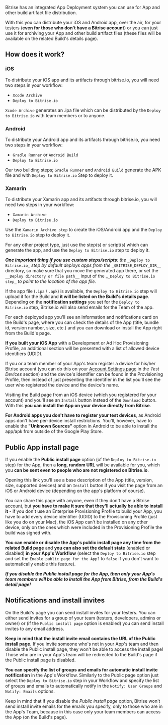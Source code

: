  
Bitrise has an integrated App Deployment system you can use for App and other build artifact file distribution.

With this you can distribute your iOS and Android app, over the air, for your testers (**even for those who don't have a Bitrise account**)
or you can just use it for archiving your App and other build artifact files (these files will
be available on the related Build's details page).

## How does it work?

### iOS

To distribute your iOS app and its artifacts through bitrise.io, you will need two steps in your workflow:

* `Xcode Archive`
* `Deploy to Bitrise.io`

`Xcode Archive` generates an .ipa file which can be distributed by the `Deploy to Bitrise.io` with team members or to anyone.

### Android

To distribute your Android app and its artifacts through bitrise.io, you need two steps in your workflow:

* `Gradle Runner` or `Android Build`
* `Deploy to Bitrise.io`

Our two building steps; `Gradle Runner` and `Android Build` generate the APK file and with `Deploy to Bitrise.io` Step to deploy it.

### Xamarin

To distribute your Xamarin app and its artifacts through bitrise.io, you will need two steps in your workflow:

* `Xamarin Archive`
* `Deploy to Bitrise.io`

Use the `Xamarin Archive step` to create the iOS/Android app and the `Deploy to Bitrise.io` step to deploy it.

For any other project type, just use the step(s) or script(s) which
can generate the app, and use the `Deploy to Bitrise.io` step to deploy it.

**_One important thing if you use custom steps/scripts_**_: the_ `_Deploy to Bitrise.io_`
_step by default deploys apps from the_ `_$BITRISE_DEPLOY_DIR_`_ directory, so make sure that you
move the generated app there, or set the `__Deploy directory or file path__` input
of the _`_Deploy to Bitrise.io step_` _to point to the location of the app file._

If the app file (`.ipa` / `.apk`) is available, the `Deploy to Bitrise.io` step will
upload it for the Build and **it will be listed on the Build's details page**.
Depending on the **notification settings** you set for the `Deploy to Bitrise.io` step,
Bitrise.io will also send emails for the Team of the app.

For each deployed app you'll see an information and notifications card on the Build's page,
where you can check the details of the App (title, bundle id, version number, size, etc.)
and you can download or install the App right from the Build's page.

**If you built your iOS App** with a Development or Ad Hoc Provisioning Profile,
an additional section will be presented with a list of allowed device identifiers (UDID).

If you or a team member of your App's team register a device for
his/her Bitrise account (you can do this on your [Account Settings page](https://www.bitrise.io/me/profile) in the _Test Devices_ section)
and the device's identifier can be found in the Provisioning Profile,
then instead of just presenting the identifier in the list you'll see the user who registered the device and the device's name.

Visiting the Build page from an iOS device (which you registered for your account)
and you'll see an `Install` button instead of the `Download` button.
With this **you can install the App on your device directly from Bitrise**.

**For Android apps you don't have to register your test devices**,
as Android apps don't have per-device install restrictions. You'll, however,
have to enable the **"Unknown Sources"** option in Android to be able to
install the app/apk from outside of the Google Play Store.

## Public App install page

If you enable the **Public install page** option (of the `Deploy to Bitrise.io` step)
for the App, then a **long, random URL** will be available for you,
which you **can be sent even to people who are not registered on Bitrise.io**.

Opening this link you'll see a base description of the
App (title, version, size, supported devices) and an `Install`
button if you visit the page from an iOS or Android device (depending on the app's
platform of course).

You can share this page with anyone, even if they don't have a Bitrise account,
but **you have to make it sure that they'll actually be able to install it** -
if you don't use an Enterprise Provisioning Profile to build your App,
you have to add every device identifier (UDID) to the Provisioning Profile (just like you do on your Mac),
the iOS App can't be installed on any other device, only on the ones which were
included in the Provisioning Profile the build was signed with.

**You can enable or disable the App's public install page any time from the related Build page**
and **you can also set the default state** (enabled or disabled) **in your App's Workflow**
(select the `Deploy to Bitrise.io` step and set the `Enable public page for the App?` to `false`
if you don't want to automatically enable this feature).

**_If you disable the Public install page for the App, then only your App's team members will be able to install the App from Bitrise,
from the Build's detail page!_**

## Notifications and install invites

On the Build's page you can send install invites for your testers.
You can either send invites for a group of your team (testers, developers, admins or owner) or
(if the `Public install page` option is enabled) you can send install invites to any email address.

**Keep in mind that the install invite email contains the URL of the Public install page.**
If you invite someone who's not in your App's team and then disable the Public install page,
they won't be able to access the install page!
Those who are in your App's team will be redirected to the Build's page if the Public install page is disabled.

**You can specify the list of groups and emails for automatic install invite notification** in the App's Workflow.
Similarly to the Public page option just select the `Deploy to Bitrise.io` step in your Workflow
and specify the list of groups and emails to automatically notify in the `Notify: User Groups` and `Notify: Emails` options.

Keep in mind that if you disable the _Public install page_ option,
Bitrise won't send install invite emails for the emails you specify,
only to those who are in the App's Team,
because in this case only your team members can access the App (on the Build's page).
